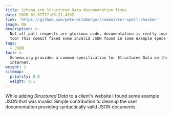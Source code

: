 ```yaml
---
title: Schema.org Structured Data documentation fixes
date: 2020-01-07T17:08:21.433Z
link: 'https://github.com/pete-wildberger/codemirror-spell-checker'
image: NA
description: >-
  Not all pull requests are glorious code, documentation is really important
  too! This commit fixed some invalid JSON found in some example specs.
tags:
  - JSON
fact: >-
  Schema.org provides a common specification for Structured Data on the
  internet.
weight: 1
sitemap:
  priority: 0.8
  weight: 0.1
---
```


While adding *Structured Data* to a client's website I found some example JSON that was invalid.  Simple contribution to cleanup the user documentation providing syntactically valid JSON documents.
